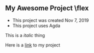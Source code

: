 ## My Awesome Project \flex
-  This project was created Nov 7, 2019
- This project uses Agda

This is a *italic* thing

Here is a [link](https://github.com/stconnolly4/cs295-demo) to my project
